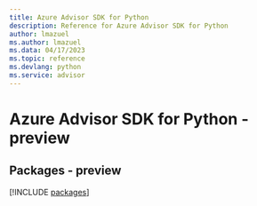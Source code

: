 ```yaml
---
title: Azure Advisor SDK for Python
description: Reference for Azure Advisor SDK for Python
author: lmazuel
ms.author: lmazuel
ms.data: 04/17/2023
ms.topic: reference
ms.devlang: python
ms.service: advisor
---
```

# Azure Advisor SDK for Python - preview
## Packages - preview
[!INCLUDE [packages](advisor-index.md)]
